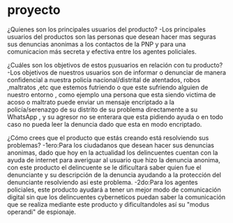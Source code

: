# proyecto
<p>¿Quienes son los principales usuarios del producto?
-Los principales usuarios del productos son las personas que desean hacer mas seguras sus denuncias anonimas a los contactos de la PNP y para una comunicacion más secreta y 
efectiva entre los agentes policiales.
 
¿Cuáles son los objetivos de estos p¡usuarios en relación con tu producto?
-Los objetivos de nuestros usuarios son de informar o denunciar de manera confidencial  a nuestra policía nacional/distrital de atentados, robos ,maltratos ,etc que estemos 
futriendo o que este sufriendo alguien de nuestro entorno , como ejemplo una persona que esta siendo victima de acoso o maltrato puede enviar un mensaje encriptado a la 
policía/serenazgo de su distrito de su problema directamente a su WhatsApp , y su agresor no se enterara que esta pidiendo ayuda o en todo caso no pueda leer la denuncia dado 
que esta en modo encriptado.
 
¿Cómo crees que el producto que estás creando está resolviendo sus problemas?
-1ero:Para los ciudadanos que desean hacer sus denuncias anonimas, dado que hoy en la actualidad los delincuentes cuentan con la ayuda de internet para averiguar al usuario que 
hizo la denuncia anonima, con este producto el delincuente se le dificultará saber quien fue el denunciante y su descripción de la denuncia ayudando a la protección del 
denunciante resolviendo asi este problema.
-2do:Para los agentes policiales, este producto ayudará a tener un mejor modo de comunicación digital sin que los delincuentes cyberneticos puedan saber la comunicación que 
se realiza mediante este producto y dificultandoles así su "modus operandi" de espionaje.</p>